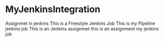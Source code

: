 # MyJenkinsIntegration
Assignmet in jenkins
This is a Freestyle Jenkins Job
This is my Pipeline jenkins job
This is an Jenkins assignmet
this is an assignment
my jenkins job
